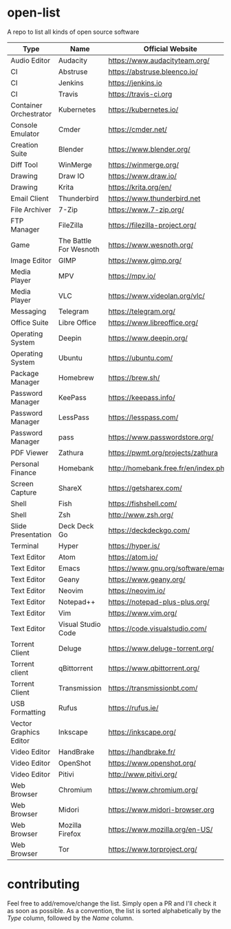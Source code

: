 # open-list
A repo to list all kinds of open source software

| Type | Name | Official Website | Source Code Repository |
| ------------- | ------------- | ------------- | ----- |
| Audio Editor | Audacity | https://www.audacityteam.org/ | https://github.com/audacity/audacity |
| CI | Abstruse | https://abstruse.bleenco.io/ | https://github.com/bleenco/abstruse |
| CI | Jenkins | https://jenkins.io | https://github.com/jenkinsci |
| CI | Travis | https://travis-ci.org | https://github.com/travis-ci/travis-ci |
| Container Orchestrator | Kubernetes | https://kubernetes.io/ | https://github.com/kubernetes/kubernetes |
| Console Emulator | Cmder | https://cmder.net/ | https://github.com/cmderdev/cmder/ |
| Creation Suite | Blender | https://www.blender.org/ | https://git.blender.org/gitweb/ |
| Diff Tool | WinMerge | https://winmerge.org/ | https://github.com/winmerge/winmerge |
| Drawing | Draw IO | https://www.draw.io/ | https://github.com/jgraph/drawio |
| Drawing | Krita | https://krita.org/en/ | https://invent.kde.org/kde/krita/ |
| Email Client | Thunderbird | https://www.thunderbird.net | https://hg.mozilla.org/comm-central/ |
| File Archiver | 7-Zip | https://www.7-zip.org/ | https://sourceforge.net/projects/sevenzip/ |
| FTP Manager | FileZilla | https://filezilla-project.org/ | https://download.filezilla-project.org/client/ |
| Game | The Battle For Wesnoth | https://www.wesnoth.org/ | https://github.com/wesnoth/wesnoth |
| Image Editor | GIMP | https://www.gimp.org/ | https://www.gimp.org/source/ |
| Media Player | MPV | https://mpv.io/ | https://github.com/mpv-player/mpv |
| Media Player | VLC | https://www.videolan.org/vlc/ | https://www.videolan.org/vlc/download-sources.html |
| Messaging | Telegram | https://telegram.org/ | https://github.com/TelegramOrg |
| Office Suite | Libre Office | https://www.libreoffice.org/ | https://www.libreoffice.org/download/download/ |
| Operating System | Deepin | https://www.deepin.org/ | https://github.com/linuxdeepin |
| Operating System | Ubuntu | https://ubuntu.com/ | https://wiki.ubuntu.com/Kernel/SourceCode |
| Package Manager | Homebrew | https://brew.sh/ | https://github.com/Homebrew/brew |
| Password Manager | KeePass | https://keepass.info/ | https://sourceforge.net/projects/keepass/ |
| Password Manager | LessPass | https://lesspass.com/ | https://github.com/lesspass/lesspass |
| Password Manager | pass | https://www.passwordstore.org/ | https://git.zx2c4.com/password-store/ |
| PDF Viewer | Zathura | https://pwmt.org/projects/zathura | https://git.pwmt.org/pwmt/zathura |
| Personal Finance | Homebank | http://homebank.free.fr/en/index.php | https://code.launchpad.net/homebank |
| Screen Capture | ShareX | https://getsharex.com/ | https://github.com/ShareX/ShareX |
| Shell | Fish | https://fishshell.com/ | https://github.com/fish-shell/fish-shell |
| Shell | Zsh | http://www.zsh.org/ | http://zsh.sourceforge.net/Arc/source.html |
| Slide Presentation | Deck Deck Go | https://deckdeckgo.com/ | https://github.com/deckgo/deckdeckgo |
| Terminal | Hyper | https://hyper.is/ | https://github.com/zeit/hyper |
| Text Editor | Atom | https://atom.io/ | https://github.com/atom/atom |
| Text Editor | Emacs | https://www.gnu.org/software/emacs/ | https://github.com/emacs-mirror/emacs |
| Text Editor | Geany | https://www.geany.org/ | https://github.com/geany |
| Text Editor | Neovim | https://neovim.io/ | https://github.com/neovim/neovim |
| Text Editor | Notepad++ | https://notepad-plus-plus.org/ | https://github.com/notepad-plus-plus/notepad-plus-plus |
| Text Editor | Vim | https://www.vim.org/ | https://www.vim.org/sources.php |
| Text Editor | Visual Studio Code | https://code.visualstudio.com/ | https://github.com/Microsoft/vscode/ |
| Torrent Client | Deluge | https://www.deluge-torrent.org/ | https://git.deluge-torrent.org/deluge |
| Torrent client | qBittorrent | https://www.qbittorrent.org/ | https://github.com/qbittorrent/qBittorrent |
| Torrent Client | Transmission | https://transmissionbt.com/ | https://github.com/transmission/transmission |
| USB Formatting | Rufus | https://rufus.ie/ | https://github.com/pbatard/rufus |
| Vector Graphics Editor | Inkscape | https://inkscape.org/ | https://gitlab.com/inkscape/inkscape |
| Video Editor | HandBrake | https://handbrake.fr/ | https://github.com/HandBrake/HandBrake |
| Video Editor | OpenShot | https://www.openshot.org/ | https://github.com/OpenShot |
| Video Editor | Pitivi | http://www.pitivi.org/ | https://github.com/GNOME/pitivi |
| Web Browser | Chromium | https://www.chromium.org/ | https://chromium.googlesource.com/chromium/src.git |
| Web Browser | Midori | https://www.midori-browser.org | https://github.com/midori-browser/core |
| Web Browser | Mozilla Firefox | https://www.mozilla.org/en-US/ | https://developer.mozilla.org/en-US/docs/Mozilla/Developer_guide/Source_Code/Directory_structure |
| Web Browser | Tor | https://www.torproject.org/ | https://dist.torproject.org/ |


# contributing
Feel free to add/remove/change the list. Simply open a PR and I'll check it as soon as possible. As a convention, the list is sorted alphabetically by the _Type_ column, followed by the _Name_ column.
